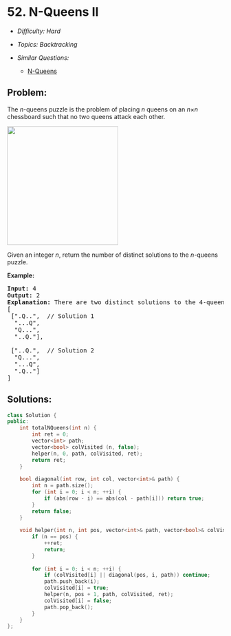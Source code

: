# 52. N-Queens II

* *Difficulty: Hard*

* *Topics: Backtracking*

* *Similar Questions:*

  * [N-Queens](n-queens.md)

## Problem:

<p>The <em>n</em>-queens puzzle is the problem of placing <em>n</em> queens on an <em>n</em>&times;<em>n</em> chessboard such that no two queens attack each other.</p>

<p><img src="https://assets.leetcode.com/uploads/2018/10/12/8-queens.png" style="width: 258px; height: 276px;" /></p>

<p>Given an integer&nbsp;<em>n</em>, return the number of&nbsp;distinct solutions to the&nbsp;<em>n</em>-queens puzzle.</p>

<p><strong>Example:</strong></p>

<pre>
<strong>Input:</strong> 4
<strong>Output:</strong> 2
<strong>Explanation:</strong> There are two distinct solutions to the 4-queens puzzle as shown below.
[
&nbsp;[&quot;.Q..&quot;, &nbsp;// Solution 1
&nbsp; &quot;...Q&quot;,
&nbsp; &quot;Q...&quot;,
&nbsp; &quot;..Q.&quot;],

&nbsp;[&quot;..Q.&quot;, &nbsp;// Solution 2
&nbsp; &quot;Q...&quot;,
&nbsp; &quot;...Q&quot;,
&nbsp; &quot;.Q..&quot;]
]
</pre>

## Solutions:

```c++
class Solution {
public:
    int totalNQueens(int n) {
        int ret = 0;
        vector<int> path;
        vector<bool> colVisited (n, false);
        helper(n, 0, path, colVisited, ret);
        return ret;
    }
    
    bool diagonal(int row, int col, vector<int>& path) {
        int n = path.size();
        for (int i = 0; i < n; ++i) {
            if (abs(row - i) == abs(col - path[i])) return true;
        }
        return false;
    }
    
    void helper(int n, int pos, vector<int>& path, vector<bool>& colVisited, int& ret) {
        if (n == pos) {
            ++ret;
            return;
        }
        
        for (int i = 0; i < n; ++i) {
            if (colVisited[i] || diagonal(pos, i, path)) continue;
            path.push_back(i);
            colVisited[i] = true;
            helper(n, pos + 1, path, colVisited, ret);
            colVisited[i] = false;
            path.pop_back();
        }
    }
};
```
